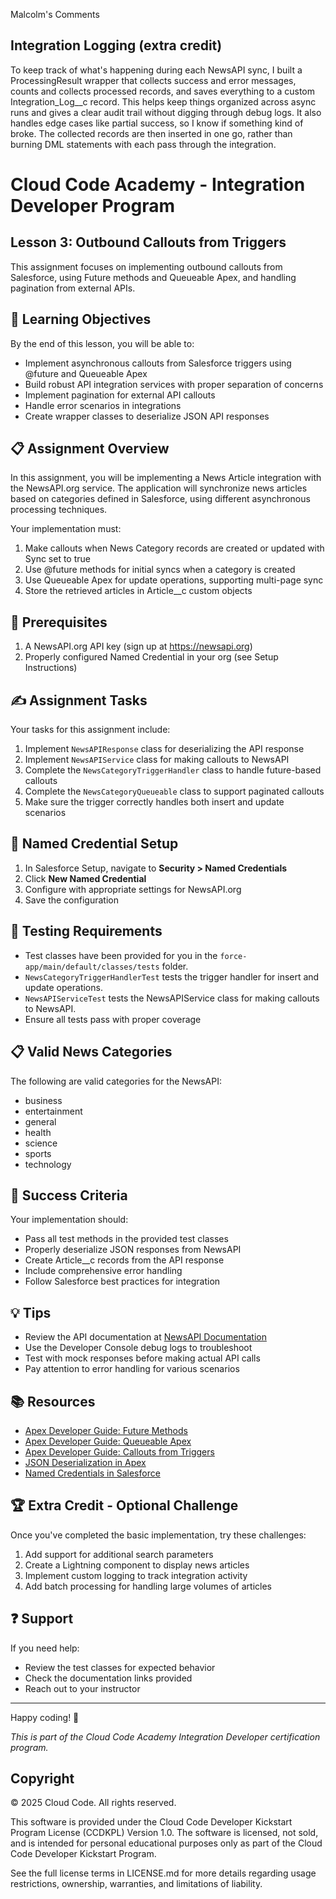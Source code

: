 Malcolm's Comments
## Integration Logging (extra credit)
To keep track of what's happening during each NewsAPI sync, I built a ProcessingResult wrapper that collects success and error messages, counts and collects processed records, and saves everything to a custom Integration_Log__c record. This helps keep things organized across async runs and gives a clear audit trail without digging through debug logs. It also handles edge cases like partial success, so I know if something kind of broke.  The collected records are then inserted in one go, rather than burning DML statements with each pass through the integration.

# Cloud Code Academy - Integration Developer Program
## Lesson 3: Outbound Callouts from Triggers

This assignment focuses on implementing outbound callouts from Salesforce, using Future methods and Queueable Apex, and handling pagination from external APIs.

## 🎯 Learning Objectives

By the end of this lesson, you will be able to:
- Implement asynchronous callouts from Salesforce triggers using @future and Queueable Apex
- Build robust API integration services with proper separation of concerns
- Implement pagination for external API callouts
- Handle error scenarios in integrations
- Create wrapper classes to deserialize JSON API responses

## 📋 Assignment Overview

In this assignment, you will be implementing a News Article integration with the NewsAPI.org service. The application will synchronize news articles based on categories defined in Salesforce, using different asynchronous processing techniques.

Your implementation must:
1. Make callouts when News Category records are created or updated with Sync set to true
2. Use @future methods for initial syncs when a category is created
3. Use Queueable Apex for update operations, supporting multi-page sync
4. Store the retrieved articles in Article__c custom objects

## 🔨 Prerequisites

1. A NewsAPI.org API key (sign up at https://newsapi.org)
2. Properly configured Named Credential in your org (see Setup Instructions)

## ✍️ Assignment Tasks

Your tasks for this assignment include:

1. Implement `NewsAPIResponse` class for deserializing the API response
2. Implement `NewsAPIService` class for making callouts to NewsAPI
3. Complete the `NewsCategoryTriggerHandler` class to handle future-based callouts
4. Complete the `NewsCategoryQueueable` class to support paginated callouts
5. Make sure the trigger correctly handles both insert and update scenarios

## 🔑 Named Credential Setup

1. In Salesforce Setup, navigate to **Security > Named Credentials**
2. Click **New Named Credential**
3. Configure with appropriate settings for NewsAPI.org
4. Save the configuration

## 🧪 Testing Requirements

- Test classes have been provided for you in the `force-app/main/default/classes/tests` folder.
- `NewsCategoryTriggerHandlerTest` tests the trigger handler for insert and update operations.
- `NewsAPIServiceTest` tests the NewsAPIService class for making callouts to NewsAPI.
- Ensure all tests pass with proper coverage

## 📋 Valid News Categories

The following are valid categories for the NewsAPI:
- business
- entertainment
- general
- health
- science
- sports
- technology

## 🎯 Success Criteria

Your implementation should:
- Pass all test methods in the provided test classes
- Properly deserialize JSON responses from NewsAPI
- Create Article__c records from the API response
- Include comprehensive error handling
- Follow Salesforce best practices for integration

## 💡 Tips

- Review the API documentation at [NewsAPI Documentation](https://newsapi.org/docs)
- Use the Developer Console debug logs to troubleshoot
- Test with mock responses before making actual API calls
- Pay attention to error handling for various scenarios

## 📚 Resources

- [Apex Developer Guide: Future Methods](https://developer.salesforce.com/docs/atlas.en-us.apexcode.meta/apexcode/apex_async_future.htm)
- [Apex Developer Guide: Queueable Apex](https://developer.salesforce.com/docs/atlas.en-us.apexcode.meta/apexcode/apex_queueable.htm)
- [Apex Developer Guide: Callouts from Triggers](https://developer.salesforce.com/docs/atlas.en-us.apexcode.meta/apexcode/apex_triggers_bestpract.htm)
- [JSON Deserialization in Apex](https://developer.salesforce.com/docs/atlas.en-us.apexcode.meta/apexcode/apex_methods_system_json_overview.htm)
- [Named Credentials in Salesforce](https://developer.salesforce.com/docs/atlas.en-us.apexcode.meta/apexcode/apex_callouts_named_credentials.htm)

## 🏆 Extra Credit - Optional Challenge

Once you've completed the basic implementation, try these challenges:
1. Add support for additional search parameters
2. Create a Lightning component to display news articles
3. Implement custom logging to track integration activity
4. Add batch processing for handling large volumes of articles

## ❓ Support

If you need help:
- Review the test classes for expected behavior
- Check the documentation links provided
- Reach out to your instructor

---
Happy coding! 🚀

*This is part of the Cloud Code Academy Integration Developer certification program.*

## Copyright

© 2025 Cloud Code. All rights reserved.

This software is provided under the Cloud Code Developer Kickstart Program License (CCDKPL) Version 1.0.
The software is licensed, not sold, and is intended for personal educational purposes only as part of the Cloud Code Developer Kickstart Program.

See the full license terms in LICENSE.md for more details regarding usage restrictions, ownership, warranties, and limitations of liability.